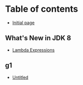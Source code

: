 # Table of contents

* [Initial page](README.md)

## What's New in JDK 8

* [Lambda Expressions](whats-new-in-jdk-8/untitled.md)

## g1

* [Untitled](g1/untitled.md)

